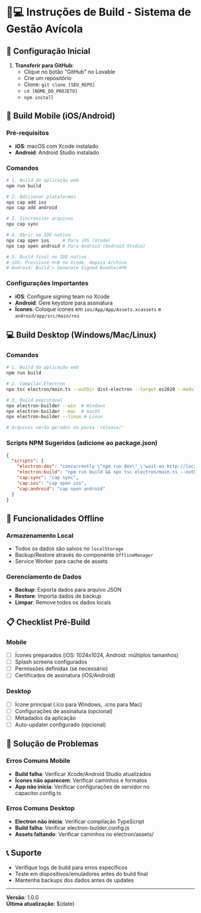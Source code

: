 
# 📱💻 Instruções de Build - Sistema de Gestão Avícola

## 🚀 Configuração Inicial

1. **Transferir para GitHub**:
   - Clique no botão "GitHub" no Lovable
   - Crie um repositório
   - Clone: `git clone [SEU_REPO]`
   - `cd [NOME_DO_PROJETO]`
   - `npm install`

## 📱 Build Mobile (iOS/Android)

### Pré-requisitos
- **iOS**: macOS com Xcode instalado
- **Android**: Android Studio instalado

### Comandos
```bash
# 1. Build da aplicação web
npm run build

# 2. Adicionar plataformas
npx cap add ios
npx cap add android

# 3. Sincronizar arquivos
npx cap sync

# 4. Abrir no IDE nativo
npx cap open ios     # Para iOS (Xcode)
npx cap open android # Para Android (Android Studio)

# 5. Build final no IDE nativo
# iOS: Pressione ⌘+B no Xcode, depois Archive
# Android: Build > Generate Signed Bundle/APK
```

### Configurações Importantes
- **iOS**: Configure signing team no Xcode
- **Android**: Gere keystore para assinatura
- **Ícones**: Coloque ícones em `ios/App/App/Assets.xcassets` e `android/app/src/main/res`

## 💻 Build Desktop (Windows/Mac/Linux)

### Comandos
```bash
# 1. Build da aplicação web
npm run build

# 2. Compilar Electron
npx tsc electron/main.ts --outDir dist-electron --target es2020 --module commonjs --esModuleInterop

# 3. Build executável
npx electron-builder --win  # Windows
npx electron-builder --mac  # macOS
npx electron-builder --linux # Linux

# Arquivos serão gerados na pasta 'release/'
```

### Scripts NPM Sugeridos (adicione ao package.json)
```json
{
  "scripts": {
    "electron:dev": "concurrently \"npm run dev\" \"wait-on http://localhost:8080 && electron dist-electron/main.js\"",
    "electron:build": "npm run build && npx tsc electron/main.ts --outDir dist-electron --target es2020 --module commonjs --esModuleInterop && electron-builder",
    "cap:sync": "cap sync",
    "cap:ios": "cap open ios",
    "cap:android": "cap open android"
  }
}
```

## 🔧 Funcionalidades Offline

### Armazenamento Local
- Todos os dados são salvos no `localStorage`
- Backup/Restore através do componente `OfflineManager`
- Service Worker para cache de assets

### Gerenciamento de Dados
- **Backup**: Exporta dados para arquivo JSON
- **Restore**: Importa dados de backup
- **Limpar**: Remove todos os dados locais

## 📋 Checklist Pré-Build

### Mobile
- [ ] Ícones preparados (iOS: 1024x1024, Android: múltiplos tamanhos)
- [ ] Splash screens configurados
- [ ] Permissões definidas (se necessário)
- [ ] Certificados de assinatura (iOS/Android)

### Desktop
- [ ] Ícone principal (.ico para Windows, .icns para Mac)
- [ ] Configurações de assinatura (opcional)
- [ ] Metadados da aplicação
- [ ] Auto-updater configurado (opcional)

## 🚨 Solução de Problemas

### Erros Comuns Mobile
- **Build falha**: Verificar Xcode/Android Studio atualizados
- **Ícones não aparecem**: Verificar caminhos e formatos
- **App não inicia**: Verificar configurações de servidor no capacitor.config.ts

### Erros Comuns Desktop
- **Electron não inicia**: Verificar compilação TypeScript
- **Build falha**: Verificar electron-builder.config.js
- **Assets faltando**: Verificar caminhos no electron/assets/

## 📞 Suporte

- Verifique logs de build para erros específicos
- Teste em dispositivos/emuladores antes do build final
- Mantenha backups dos dados antes de updates

---

**Versão**: 1.0.0  
**Última atualização**: $(date)
```
